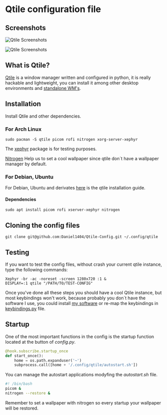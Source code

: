 # Qtile configuration file

## Screenshots

![Qtile Screenshots](../assets/qtile-2.png)

![Qtile Screenshots](../assets/Qtile-1.png)

## What is Qtile?

[Qtile](http://www.qtile.org/) is a window manager written and configured in python, it is really hackable and lightweight, you can install it among other desktop environments and [standalone WM's](https://wiki.archlinux.org/index.php/window_manager). 

## Installation
Install Qtile and other dependencies.

### For Arch Linux

```
sudo pacman -S qtile picom rofi nitrogen xorg-server-xephyr
```

The [xephyr](https://wiki.archlinux.org/index.php/Xephyr) package is for testing  purposes.

[Nitrogen](https://wiki.archlinux.org/index.php/nitrogen) Help us to set a cool wallpaper since qtile don´t have a wallpaper manager by default.

### For Debian, Ubuntu

For Debian, Ubuntu and derivates [here](http://docs.qtile.org/en/latest/manual/install/ubuntu.html) is the qtile installation guide.
#### Dependencies
```
sudo apt install picom rofi xserver-xephyr nitrogen
```
## Cloning the config files
```
git clone git@github.com:Daniel1404/Qtile-Config.git ~/.config/qtile
```

## Testing 

If you want to test the config files, without crash your current qtile instance, type the following commands:

```
Xephyr -br -ac -noreset -screen 1280x720 :1 &
DISPLAY=:1 qtile "/PATH/TO/TEST-CONFIG"
```
Once you've done all these steps you  should have a cool Qtile instance, but most keybindings won't work, because probably you don´t have the software I use, you could install [my software]() or re-map the keybindings in [keybindings.py](https://github.com/Daniel1404/Qtile-Config/blob/main/keybindings.py) file.

## Startup 

One of the most important functions in the config is the startup function located  at the button of _config.py_.

``` python
@hook.subscribe.startup_once
def start_once():
    home = os.path.expanduser('~')
    subprocess.call([home + '/.config/qtile/autostart.sh'])
```
You can manage the autostart applications modyfing the  _autostart.sh_ file.

``` bash
#! /bin/bash 
picom &
nitrogen --restore &
```
Remember to set a wallpaper with nitrogen so every startup your wallpaper will be restored.
